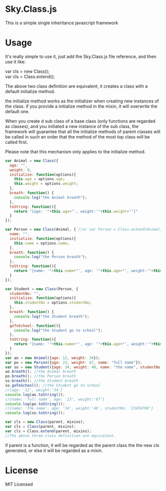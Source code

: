 # Sky.Class.js
This is a simple single inheritance javascript framework
# Usage
It's really simple to use it, just add the Sky.Class.js file reference, and then use it like:<br />

var cls = new Class();<br />
var cls = Class.extend();<br />

The above two class definition are equivalent, it creates a class with a default initialize method.<br />

the initialize method works as the initializer when creating new instances of the class. if you provide a initialize method in the mixin, it will overwrite the default one.<br />

When you create d sub class of a base class (only functions are regarded as classes), and you initiated a new instance of the sub class, the framework will guarantee that all the initialize methods of parent classes will be called in such an order that the method of the most top class will be called first.<br />

Please note that this mechanism only applies to the initialize method.<br />
```JavaScript
var Animal = new Class({
  age: "",
  weight: 0,
  initialize: function(options){
    this.age = options.age;
    this.weight = options.weight;
  },
  breath: function() {
    console.log("the Animal breath");
  },
  toString: function(){
    return "{age: '"+this.age+"', weight:'"+this.weight+"'}"
  }
});

var Person = new Class(Animal, { //or var Person = Class.extend(Animal, {
  name: "",
  initialize: function(options){
    this.name = options.name;
  },
  breath: function() {
    console.log("the Person breath");
  },
  toString: function(){
    return "{name: '"+this.name+"', age: '"+this.age+"', weight:'"+this.weight+"'}"
  }
});

var Student = new Class(Person, {
  studentNo: "",
  initialize: function(options){
    this.studentNo = options.studentNo;
  },
  breath: function() {
    console.log("the Student breath");
  },
  goToSchool: function(){
    console.log("the Student go to school");
  },
  toString: function(){
    return "{name: '"+this.name+"', age: '"+this.age+"', weight:'"+this.weight+"', studentNo: '"+this.studentNo+"'}"
  }
});
var ao = new Animal({age: 12, weight: 34});
var po = new Person({age: 23, weight: 67, name: "full name"});
var so = new Student({age: 34, weight: 48, name: "the name", studentNo: "23456789"});
ao.breath(); //the Animal breath
po.breath(); //the Person breath
so.breath(); //the Student breath
so.goToSchool(); //the Student go to school
//{age: '12', weight:'34'}
console.log(ao.toString());
//{name: 'full name', age: '23', weight:'67'}
console.log(po.toString());
//{name: 'the name', age: '34', weight:'48', studentNo: '23456789'}
console.log(so.toString());
```

```JavaScript
var cls = new Class(parent, mixins);
var cls = Class(parent, mixins);
var cls = Class.extend(parent, mixins);
//The above three class definition are equivalent.
```

if parent is a function, it will be regarded as the parent class the the new cls generated, or else it will be regarded as a mixin.

# License
MIT Licensed
